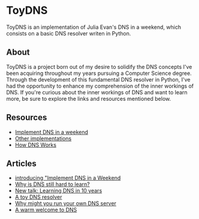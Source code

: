 # ToyDNS

ToyDNS is an implementation of Julia Evan's DNS in a weekend, which consists on a basic DNS resolver writen in Python.

## About
ToyDNS is a project born out of my desire to solidify the DNS concepts I've been acquiring throughout my years pursuing a Computer Science degree. Through the development of this fundamental DNS resolver in Python, I've had the opportunity to enhance my comprehension of the inner workings of DNS.
If you're curious about the inner workings of DNS and want to learn more, be sure to explore the links and resources mentioned below.

## Resources
- [Implement DNS in a weekend](https://implement-dns.wizardzines.com/)
- [Other implementations](https://github.com/search?q=dns+weekend&type=repositories)
- [How DNS Works](https://howdns.works/)

## Articles
- [introducing "Implement DNS in a Weekend](https://jvns.ca/blog/2023/05/12/introducing-implement-dns-in-a-weekend/)
- [Why is DNS still hard to learn?](https://jvns.ca/blog/2023/07/28/why-is-dns-still-hard-to-learn/)
- [New talk: Learning DNS in 10 years](https://jvns.ca/blog/2023/05/08/new-talk-learning-dns-in-10-years/)
- [A toy DNS resolver](https://jvns.ca/blog/2022/02/01/a-dns-resolver-in-80-lines-of-go/)
- [Why might you run your own DNS server](https://jvns.ca/blog/2022/01/05/why-might-you-run-your-own-dns-server-/)
- [A warm welcome to DNS](https://powerdns.org/hello-dns/)